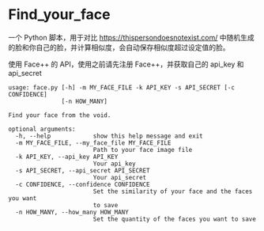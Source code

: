 # Find_your_face
一个 Python 脚本，用于对比 https://thispersondoesnotexist.com/ 中随机生成的脸和你自己的脸，并计算相似度，会自动保存相似度超过设定值的脸。

使用 Face++ 的 API，使用之前请先注册 Face++，并获取自己的 api_key 和 api_secret


```
usage: face.py [-h] -m MY_FACE_FILE -k API_KEY -s API_SECRET [-c CONFIDENCE]
               [-n HOW_MANY]

Find your face from the void.

optional arguments:
  -h, --help            show this help message and exit
  -m MY_FACE_FILE, --my_face_file MY_FACE_FILE
                        Path to your face image file
  -k API_KEY, --api_key API_KEY
                        Your api_key
  -s API_SECRET, --api_secret API_SECRET
                        Your api_secret
  -c CONFIDENCE, --confidence CONFIDENCE
                        Set the similarity of your face and the faces you want
                        to save
  -n HOW_MANY, --how_many HOW_MANY
                        Set the quantity of the faces you want to save
```
